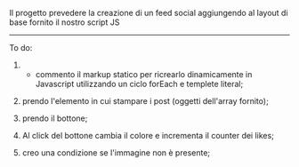 Il progetto prevedere la creazione di un feed social aggiungendo al layout di base fornito  il nostro script JS

________________________________________

To do:



1. - commento il markup statico per ricrearlo dinamicamente in Javascript utilizzando un ciclo forEach e templete literal;

2. prendo l'elemento in cui stampare i post (oggetti dell'array fornito);

3. prendo il bottone;

4. Al click del bottone cambia il colore e incrementa il counter dei likes;

5. creo una condizione se l'immagine non è presente;